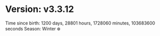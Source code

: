 # Version: v3.3.12
Time since birth: 1200 days, 28801 hours, 1728060 minutes, 103683600 seconds
Season: Winter ❄️
